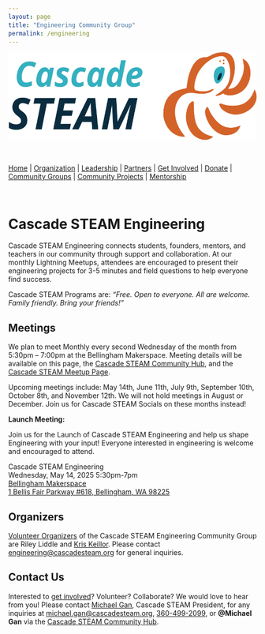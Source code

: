 ```yaml
---
layout: page
title: "Engineering Community Group"
permalink: /engineering
---
```

<style>
  .header {
	display: none;
  }
  .footer {
	display: none;
  }
</style>

<p align="center"><img src="/assets/images/Cascade_STEAM_horizontal_logo_primary.svg" width="600" height="178" /></p>

<br>

[Home](/) | [Organization](/organization) | [Leadership](/leadership) | [Partners](/partners) | [Get Involved](/get-involved) | [Donate](/donate) | [Community Groups](/community-groups) | [Community Projects](/community-projects) | [Mentorship](/mentorship)

<br>

# Cascade STEAM Engineering

Cascade STEAM Engineering connects students, founders, mentors, and teachers in our community through support and collaboration. At our monthly Lightning Meetups, attendees are encouraged to present their engineering projects for 3-5 minutes and field questions to help everyone find success.

Cascade STEAM Programs are: *“Free. Open to everyone. All are welcome. Family friendly. Bring your friends!”*

## Meetings

We plan to meet Monthly every second Wednesday of the month from 5:30pm – 7:00pm at the Bellingham Makerspace. Meeting details will be available on this page, the [Cascade STEAM Community Hub](http://hub.cascadesteam.org/), and the [Cascade STEAM Meetup Page](https://www.meetup.com/cascadesteam).

Upcoming meetings include: May 14th, June 11th, July 9th, September 10th, October 8th, and November 12th. We will not hold meetings in August or December. Join us for Cascade STEAM Socials on these months instead!

**Launch Meeting:**

Join us for the Launch of Cascade STEAM Engineering and help us shape Engineering with your input! Everyone interested in engineering is welcome and encouraged to attend.

Cascade STEAM Engineering<br>
Wednesday, May 14, 2025 5:30pm-7pm<br>
[Bellingham Makerspace](https://bellinghammakerspace.org)<br>
[1 Bellis Fair Parkway \#618, Bellingham, WA 98225](https://www.google.com/maps/place/1+Bellis+Fair+Pkwy+%23+618,+Bellingham,+WA+98226/)<br>

## Organizers

[Volunteer Organizers](https://cascadesteam.org/leadership) of the Cascade STEAM Engineering Community Group are Riley Liddle and [Kris Keillor](https://www.linkedin.com/in/kris-keillor-205199276/). Please contact [engineering@cascadesteam.org](mailto:engineering@cascadesteam.org) for general inquiries.

## Contact Us

Interested to [get involved](/get-involved)? Volunteer? Collaborate? We would love to hear from you! Please contact [Michael Gan](https://www.linkedin.com/in/michaelbgan), Cascade STEAM President, for any inquiries at [michael.gan@cascadesteam.org](mailto:michael.gan@cascadesteam.org), [360-499-2099](tel:3604992099), or **@Michael Gan** via the [Cascade STEAM Community Hub](http://hub.cascadesteam.org).
